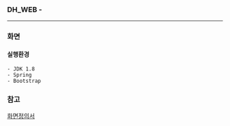 ### DH_WEB -  
----------
### 화면


#### **실행환경**
```
- JDK 1.8 
- Spring
- Bootstrap
```


### 참고
[화면정의서](https://ovenapp.io/view/ETWW6s6wxKxNM7HYxvLXq4wl3yKJhjI2/Ojvfy)